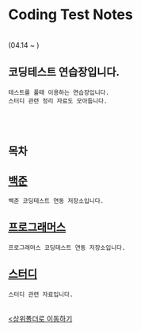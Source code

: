 # Coding Test Notes
</br>
 (04.14 ~ )

 코딩테스트 연습장입니다.
-
    테스트를 풀때 이용하는 연습장입니다.
    스터디 관련 정리 자료도 모아둡니다.

</br></br>

## 목차

[백준](./Baekjoon/)
-
    백준 코딩테스트 연동 저장소입니다.

[프로그래머스](./Programers/)
-
    프로그래머스 코딩테스트 연동 저장소입니다.

[스터디](./Study/)
-
    스터디 관련 자료입니다.

<br>[<상위폴더로 이동하기](..)